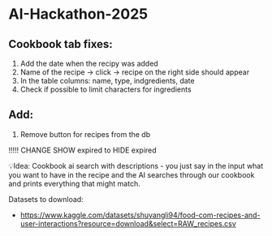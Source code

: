 # AI-Hackathon-2025

## Cookbook tab fixes:
1. Add the date when the recipy was added
2. Name of the recipe -> click -> recipe on the right side should appear
3. In the table columns: name, type, indgredients, date
4. Check if possible to limit characters for ingredients 

## Add:
1. Remove button for recipes from the db

!!!!! CHANGE SHOW expired to HIDE expired

💡Idea: Cookbook ai search with descriptions - you just say in the input what you want to have in the recipe and the AI searches through our cookbook and prints everything that might match.


Datasets to download:
- https://www.kaggle.com/datasets/shuyangli94/food-com-recipes-and-user-interactions?resource=download&select=RAW_recipes.csv